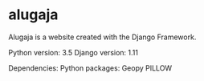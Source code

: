 # alugaja
Alugaja is a website created with the Django Framework.

Python version: 3.5
Django version: 1.11

Dependencies:
Python packages:
Geopy
PILLOW
